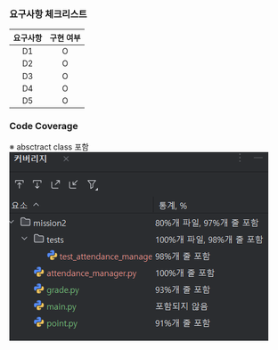 ### 요구사항 체크리스트

|  요구사항  | 구현 여부 |
|:------:|:-----:|
|   D1   |   O   |
|   D2   |   O   |
|   D3   |   O   |
|   D4   |   O   |
|   D5   |   O   |

### Code Coverage
※ absctract class 포함
![img.png](img.png)